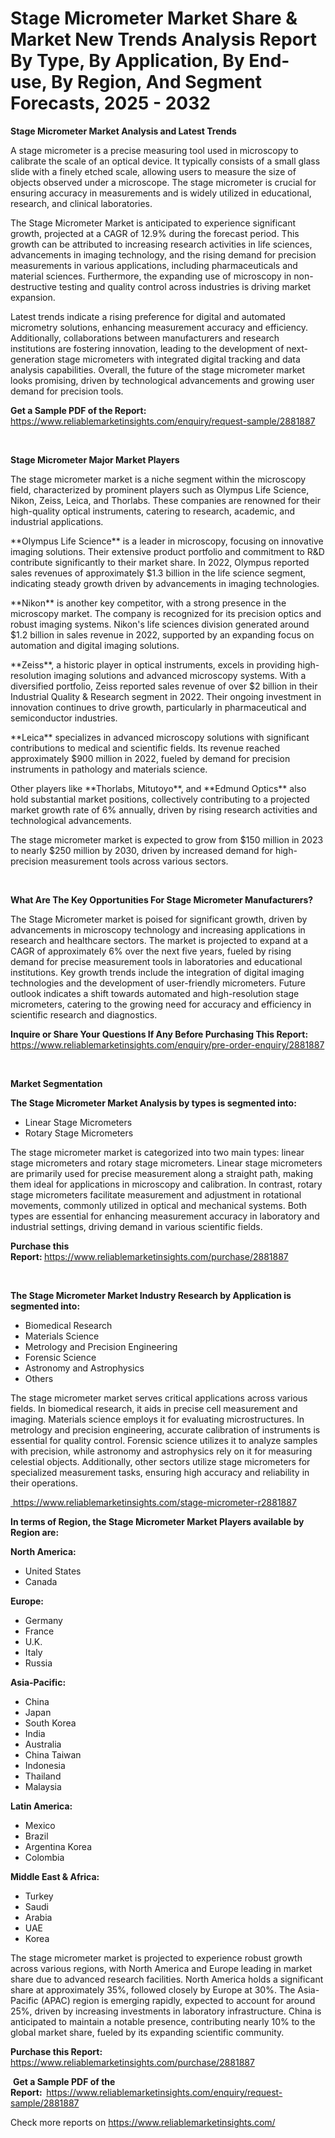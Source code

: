 <p><h1>Stage Micrometer Market Share & Market New Trends Analysis Report By Type, By Application, By End-use, By Region, And Segment Forecasts, 2025 - 2032</h1></p><p><strong>Stage Micrometer Market Analysis and Latest Trends</strong></p>
<p><p>A stage micrometer is a precise measuring tool used in microscopy to calibrate the scale of an optical device. It typically consists of a small glass slide with a finely etched scale, allowing users to measure the size of objects observed under a microscope. The stage micrometer is crucial for ensuring accuracy in measurements and is widely utilized in educational, research, and clinical laboratories.</p><p>The Stage Micrometer Market is anticipated to experience significant growth, projected at a CAGR of 12.9% during the forecast period. This growth can be attributed to increasing research activities in life sciences, advancements in imaging technology, and the rising demand for precision measurements in various applications, including pharmaceuticals and material sciences. Furthermore, the expanding use of microscopy in non-destructive testing and quality control across industries is driving market expansion. </p><p>Latest trends indicate a rising preference for digital and automated micrometry solutions, enhancing measurement accuracy and efficiency. Additionally, collaborations between manufacturers and research institutions are fostering innovation, leading to the development of next-generation stage micrometers with integrated digital tracking and data analysis capabilities. Overall, the future of the stage micrometer market looks promising, driven by technological advancements and growing user demand for precision tools.</p></p>
<p><strong>Get a Sample PDF of the Report:&nbsp;</strong> <a href="https://www.reliablemarketinsights.com/enquiry/request-sample/2881887?utm_campaign=2183&utm_medium=2&utm_source=Github&utm_content=ia&utm_term=12032025&utm_id=stage-micrometer">https://www.reliablemarketinsights.com/enquiry/request-sample/2881887</a></p>
<p>&nbsp;</p>
<p><strong>Stage Micrometer Major Market Players</strong></p>
<p><p>The stage micrometer market is a niche segment within the microscopy field, characterized by prominent players such as Olympus Life Science, Nikon, Zeiss, Leica, and Thorlabs. These companies are renowned for their high-quality optical instruments, catering to research, academic, and industrial applications.</p><p>**Olympus Life Science** is a leader in microscopy, focusing on innovative imaging solutions. Their extensive product portfolio and commitment to R&D contribute significantly to their market share. In 2022, Olympus reported sales revenues of approximately $1.3 billion in the life science segment, indicating steady growth driven by advancements in imaging technologies.</p><p>**Nikon** is another key competitor, with a strong presence in the microscopy market. The company is recognized for its precision optics and robust imaging systems. Nikon's life sciences division generated around $1.2 billion in sales revenue in 2022, supported by an expanding focus on automation and digital imaging solutions.</p><p>**Zeiss**, a historic player in optical instruments, excels in providing high-resolution imaging solutions and advanced microscopy systems. With a diversified portfolio, Zeiss reported sales revenue of over $2 billion in their Industrial Quality & Research segment in 2022. Their ongoing investment in innovation continues to drive growth, particularly in pharmaceutical and semiconductor industries.</p><p>**Leica** specializes in advanced microscopy solutions with significant contributions to medical and scientific fields. Its revenue reached approximately $900 million in 2022, fueled by demand for precision instruments in pathology and materials science.</p><p>Other players like **Thorlabs, Mitutoyo**, and **Edmund Optics** also hold substantial market positions, collectively contributing to a projected market growth rate of 6% annually, driven by rising research activities and technological advancements. </p><p>The stage micrometer market is expected to grow from $150 million in 2023 to nearly $250 million by 2030, driven by increased demand for high-precision measurement tools across various sectors.</p></p>
<p>&nbsp;</p>
<p><strong>What Are The Key Opportunities For Stage Micrometer Manufacturers?</strong></p>
<p><p>The Stage Micrometer market is poised for significant growth, driven by advancements in microscopy technology and increasing applications in research and healthcare sectors. The market is projected to expand at a CAGR of approximately 6% over the next five years, fueled by rising demand for precise measurement tools in laboratories and educational institutions. Key growth trends include the integration of digital imaging technologies and the development of user-friendly micrometers. Future outlook indicates a shift towards automated and high-resolution stage micrometers, catering to the growing need for accuracy and efficiency in scientific research and diagnostics.</p></p>
<p><strong>Inquire or Share Your Questions If Any Before Purchasing This Report:</strong> <a href="https://www.reliablemarketinsights.com/enquiry/pre-order-enquiry/2881887?utm_campaign=2183&utm_medium=2&utm_source=Github&utm_content=ia&utm_term=12032025&utm_id=stage-micrometer">https://www.reliablemarketinsights.com/enquiry/pre-order-enquiry/2881887</a></p>
<p>&nbsp;</p>
<p><strong>Market Segmentation</strong></p>
<p><strong>The Stage Micrometer Market Analysis by types is segmented into:</strong></p>
<p><ul><li>Linear Stage Micrometers</li><li>Rotary Stage Micrometers</li></ul></p>
<p><p>The stage micrometer market is categorized into two main types: linear stage micrometers and rotary stage micrometers. Linear stage micrometers are primarily used for precise measurement along a straight path, making them ideal for applications in microscopy and calibration. In contrast, rotary stage micrometers facilitate measurement and adjustment in rotational movements, commonly utilized in optical and mechanical systems. Both types are essential for enhancing measurement accuracy in laboratory and industrial settings, driving demand in various scientific fields.</p></p>
<p><strong>Purchase this Report:&nbsp;</strong><a href="https://www.reliablemarketinsights.com/purchase/2881887?utm_campaign=2183&utm_medium=2&utm_source=Github&utm_content=ia&utm_term=12032025&utm_id=stage-micrometer">https://www.reliablemarketinsights.com/purchase/2881887</a></p>
<p>&nbsp;</p>
<p><strong>The Stage Micrometer Market Industry Research by Application is segmented into:</strong></p>
<p><ul><li>Biomedical Research</li><li>Materials Science</li><li>Metrology and Precision Engineering</li><li>Forensic Science</li><li>Astronomy and Astrophysics</li><li>Others</li></ul></p>
<p><p>The stage micrometer market serves critical applications across various fields. In biomedical research, it aids in precise cell measurement and imaging. Materials science employs it for evaluating microstructures. In metrology and precision engineering, accurate calibration of instruments is essential for quality control. Forensic science utilizes it to analyze samples with precision, while astronomy and astrophysics rely on it for measuring celestial objects. Additionally, other sectors utilize stage micrometers for specialized measurement tasks, ensuring high accuracy and reliability in their operations.</p></p>
<p><a href="https://www.reliablemarketinsights.com/stage-micrometer-r2881887?utm_campaign=2183&utm_medium=2&utm_source=Github&utm_content=ia&utm_term=12032025&utm_id=stage-micrometer">&nbsp;https://www.reliablemarketinsights.com/stage-micrometer-r2881887</a></p>
<p><strong>In terms of Region, the Stage Micrometer Market Players available by Region are:</strong></p>
<p>
    <p> <strong> North America: </strong>
        <ul>
            <li>United States</li>
            <li>Canada</li>
        </ul>
        </p> 
    <p> <strong> Europe: </strong>
        <ul>
            <li>Germany</li>
            <li>France</li>
            <li>U.K.</li>
            <li>Italy</li>
            <li>Russia</li>
        </ul>
        </p> 
    <p> <strong> Asia-Pacific: </strong>
        <ul>
            <li>China</li>
            <li>Japan</li>
            <li>South Korea</li>
            <li>India</li>
            <li>Australia</li>
            <li>China Taiwan</li>
            <li>Indonesia</li>
            <li>Thailand</li>
            <li>Malaysia</li>
        </ul>
        </p> 
    <p> <strong> Latin America: </strong>
        <ul>
            <li>Mexico</li>
            <li>Brazil</li>
            <li>Argentina Korea</li>
            <li>Colombia</li>
        </ul>
        </p> 
    <p> <strong> Middle East & Africa: </strong>
        <ul>
            <li>Turkey</li>
            <li>Saudi</li>
            <li>Arabia</li>
            <li>UAE</li>
            <li>Korea</li>
        </ul>
    </p>
    </p>
<p><p>The stage micrometer market is projected to experience robust growth across various regions, with North America and Europe leading in market share due to advanced research facilities. North America holds a significant share at approximately 35%, followed closely by Europe at 30%. The Asia-Pacific (APAC) region is emerging rapidly, expected to account for around 25%, driven by increasing investments in laboratory infrastructure. China is anticipated to maintain a notable presence, contributing nearly 10% to the global market share, fueled by its expanding scientific community.</p></p>
<p><strong>Purchase this Report: </strong><a href="https://www.reliablemarketinsights.com/purchase/2881887?utm_campaign=2183&utm_medium=2&utm_source=Github&utm_content=ia&utm_term=12032025&utm_id=stage-micrometer">https://www.reliablemarketinsights.com/purchase/2881887</a></p>
<p>&nbsp;<strong>Get a Sample PDF of the Report:&nbsp;&nbsp;</strong><a href="https://www.reliablemarketinsights.com/enquiry/request-sample/2881887?utm_campaign=2183&utm_medium=2&utm_source=Github&utm_content=ia&utm_term=12032025&utm_id=stage-micrometer">https://www.reliablemarketinsights.com/enquiry/request-sample/2881887</a></p>
<p><strong></strong></p>
<p>Check more reports on <a href="https://www.reliablemarketinsights.com/?utm_campaign=2183&utm_medium=2&utm_source=Github&utm_content=ia&utm_term=12032025&utm_id=stage-micrometer">https://www.reliablemarketinsights.com/</a></p>